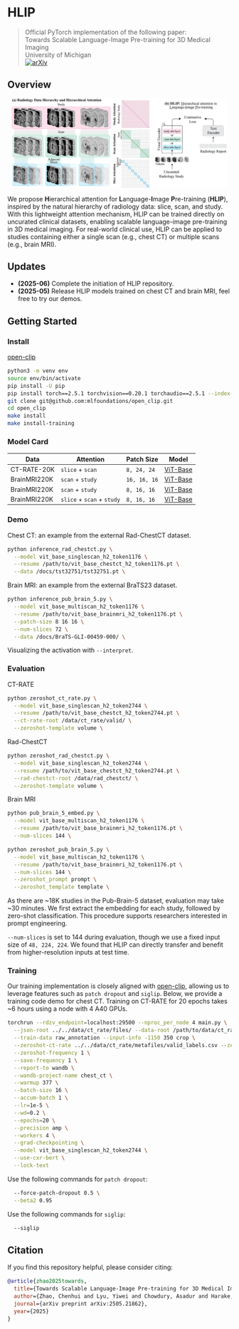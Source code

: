 # HLIP
> Official PyTorch implementation of the following paper:\
> Towards Scalable Language-Image Pre-training for 3D Medical Imaging\
> University of Michigan\
> [![arXiv](https://img.shields.io/badge/arXiv%20paper-2505.21862-b31b1b.svg)](https://arxiv.org/abs/2505.21862)&nbsp;


## Overview
<p align="center"><img src="https://github.com/Zch0414/hlip/blob/master/docs/github.png" width=96% height=96% class="center"></p>

We propose **H**ierarchical attention for **L**anguage-**I**mage **P**re-training (**HLIP**), inspired by the natural hierarchy of radiology data: slice, scan, and study. With this lightweight attention mechanism, HLIP can be trained directly on uncurated clinical datasets, enabling scalable language-image pre-training in 3D medical imaging. For real-world clinical use, HLIP can be applied to studies containing either a single scan (e.g., chest CT) or multiple scans (e.g., brain MRI).

## Updates
- **(2025-06)** Complete the initiation of HLIP repository.
- **(2025-05)** Release HLIP models trained on chest CT and brain MRI, feel free to try our demos.

## Getting Started

### Install 
[open-clip](https://github.com/mlfoundations/open_clip/tree/main)
```bash
python3 -m venv env
source env/bin/activate
pip install -U pip
pip install torch==2.5.1 torchvision==0.20.1 torchaudio==2.5.1 --index-url https://download.pytorch.org/whl/cu121
git clone git@github.com:mlfoundations/open_clip.git
cd open_clip
make install
make install-training
```

### Model Card
| Data | Attention | Patch Size | Model |
| -------- | -------- | -------- | -------- |
| CT-RATE-20K | <code>slice</code> + <code>scan</code> | <code>8, 24, 24</code> | [ViT-Base](https://drive.google.com/file/d/1muu7L9H3KaL3nq3fNtN8kKF1eDK3R5Z4/view?usp=drive_link) |
| BrainMRI220K | <code>scan</code> + <code>study</code> | <code>16, 16, 16</code> | [ViT-Base](https://drive.google.com/file/d/1uUdcE0TYx3K2YU7FQMfwb2FsFQjQcGil/view?usp=drive_link) |
| BrainMRI220K | <code>scan</code> + <code>study</code> | <code>8, 16, 16</code> | [ViT-Base](https://drive.google.com/file/d/12BwJvd6IEZynXM8jkled0ND7t11iuySj/view?usp=drive_link) |
| BrainMRI220K | <code>slice</code> + <code>scan</code> + <code>study</code> | <code>8, 16, 16</code> | [ViT-Base](https://drive.google.com/file/d/1FgOS3W6LhnhH4gJlbASPopUEXChcjeqy/view?usp=drive_link) |

### Demo
Chest CT: an example from the external Rad-ChestCT dataset.
```bash
python inference_rad_chestct.py \
  --model vit_base_singlescan_h2_token1176 \
  --resume /path/to/vit_base_chestct_h2_token1176.pt \
  --data /docs/tst32751/tst32751.pt \
```

Brain MRI: an example from the external BraTS23 dataset.
```bash
python inference_pub_brain_5.py \
  --model vit_base_multiscan_h2_token1176 \
  --resume /path/to/vit_base_brainmri_h2_token1176.pt \
  --patch-size 8 16 16 \
  --num-slices 72 \
  --data /docs/BraTS-GLI-00459-000/ \
```
Visualizing the activation with <code>--interpret</code>.

### Evaluation
CT-RATE
```bash
python zeroshot_ct_rate.py \
  --model vit_base_singlescan_h2_token2744 \
  --resume /path/to/vit_base_chestct_h2_token2744.pt \
  --ct-rate-root /data/ct_rate/valid/ \
  --zeroshot-template volume \
```

Rad-ChestCT
```bash
python zeroshot_rad_chestct.py \
  --model vit_base_singlescan_h2_token2744 \
  --resume /path/to/vit_base_chestct_h2_token2744.pt \
  --rad-chestct-root /data/rad_chestct/ \
  --zeroshot-template volume \
```

Brain MRI
```bash
python pub_brain_5_embed.py \
  --model vit_base_multiscan_h2_token1176 \
  --resume /path/to/vit_base_brainmri_h2_token1176.pt \
  --num-slices 144 \
```
```bash
python zeroshot_pub_brain_5.py \
  --model vit_base_multiscan_h2_token1176 \
  --resume /path/to/vit_base_brainmri_h2_token1176.pt \
  --num-slices 144 \
  --zeroshot_prompt prompt \
  --zeroshot_template template \
```
As there are ~18K studies in the Pub-Brain-5 dataset, evaluation may take ~30 minutes. We first extract the embedding for each study, followed by zero-shot classification. This procedure supports researchers interested in prompt engineering. 

<code>--num-slices</code> is set to 144 during evaluation, though we use a fixed input size of <code>48, 224, 224</code>. We found that HLIP can directly transfer and benefit from higher-resolution inputs at test time.

### Training

Our training implementation is closely aligned with [open-clip](https://github.com/mlfoundations/open_clip/tree/main), allowing us to leverage features such as <code>patch dropout</code> and <code>siglip</code>. Below, we provide a training code demo for chest CT. Training on CT-RATE for 20 epochs takes ~6 hours using a node with 4 A40 GPUs.

```bash
torchrun --rdzv_endpoint=localhost:29500 --nproc_per_node 4 main.py \
  --json-root ../../data/ct_rate/files/ --data-root /path/to/data/ct_rate/ \
  --train-data raw_annotation --input-info -1150 350 crop \
  --zeroshot-ct-rate ../../data/ct_rate/metafiles/valid_labels.csv --zeroshot-template volume \
  --zeroshot-frequency 1 \
  --save-frequency 1 \
  --report-to wandb \
  --wandb-project-name chest_ct \
  --warmup 377 \
  --batch-size 16 \
  --accum-batch 1 \
  --lr=1e-5 \
  --wd=0.2 \
  --epochs=20 \
  --precision amp \
  --workers 4 \
  --grad-checkpointing \
  --model vit_base_singlescan_h2_token2744 \
  --use-cxr-bert \
  --lock-text
```

Use the following commands for <code>patch dropout</code>:
```bash
  --force-patch-dropout 0.5 \
  --beta2 0.95
```

Use the following commands for <code>siglip</code>:
```bash
  --siglip
```

## Citation
If you find this repository helpful, please consider citing:
```bib
@article{zhao2025towards,
  title={Towards Scalable Language-Image Pre-training for 3D Medical Imaging},
  author={Zhao, Chenhui and Lyu, Yiwei and Chowdury, Asadur and Harake, Edward and Kondepudi, Akhil and Rao, Akshay and Hou, Xinhai and Lee, Honglak and Hollon, Todd},
  journal={arXiv preprint arXiv:2505.21862},
  year={2025}
}
```
